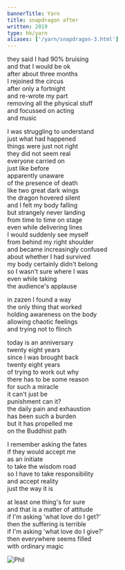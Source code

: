 ```yaml
---
bannerTitle: Yarn
title: snapdragon after
written: 2019
type: hk/yarn
aliases: ['/yarn/snapdragon-3.html']
---
```


they said I had 90% bruising  
and that I would be ok  
after about three months  
I rejoined the circus  
after only a fortnight  
and re-wrote my part  
removing all the physical stuff  
and focussed on acting  
and music  
  
I was struggling to understand  
just what had happened  
things were just not right  
they did not seem real  
everyone carried on  
just like before  
apparently unaware  
of the presence of death  
like two great dark wings  
the dragon hovered silent  
and I felt my body falling  
but strangely never landing  
from time to time on stage  
even while delivering lines  
I would suddenly see myself  
from behind my right shoulder  
and became increasingly confused  
about whether I had survived  
my body certainly didn't belong  
so I wasn't sure where I was  
even while taking  
the audience's applause


in zazen I found a way  
the only thing that worked  
holding awareness on the body  
allowing chaotic feelings  
and trying not to flinch  


today is an anniversary  
twenty eight years  
since I was brought back  
twenty eight years  
of trying to work out why  
there has to be some reason  
for such a miracle  
it can't just be  
punishment can it?  
the daily pain and exhaustion  
has been such a burden  
but it has propelled me  
on the Buddhist path


I remember asking the fates  
if they would accept me  
as an initiate  
to take the wisdom road  
so I have to take responsibility  
and accept reality  
just the way it is  
  
at least one thing's for sure  
and that is a matter of attitude  
if I'm asking 'what love do I get?'  
then the suffering is terrible  
if I'm asking 'what love do I give?'  
then everywhere seems filled  
with ordinary magic  


![Phil](/images/circus/h_as_phil91.jpg "Hughie as 'Phil'")
